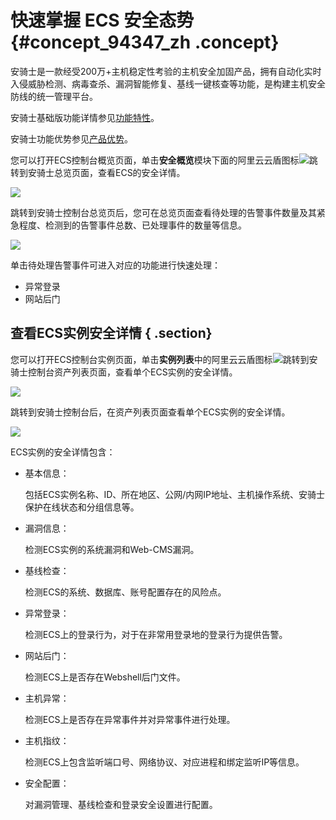 # 快速掌握 ECS 安全态势 {#concept_94347_zh .concept}

安骑士是一款经受200万+主机稳定性考验的主机安全加固产品，拥有自动化实时入侵威胁检测、病毒查杀、漏洞智能修复、基线一键核查等功能，是构建主机安全防线的统一管理平台。

安骑士基础版功能详情参见[功能特性](../../../../../intl.zh-CN/产品简介/功能列表.md#)。

安骑士功能优势参见[产品优势](../../../../../intl.zh-CN/产品简介/产品优势.md#)。

您可以打开ECS控制台概览页面，单击**安全概览**模块下面的阿里云云盾图标![](http://static-aliyun-doc.oss-cn-hangzhou.aliyuncs.com/assets/img/82026/155428022535756_zh-CN.png)跳转到安骑士总览页面，查看ECS的安全详情。

![](http://static-aliyun-doc.oss-cn-hangzhou.aliyuncs.com/assets/img/82026/155428022535757_zh-CN.png)

跳转到安骑士控制台总览页后，您可在总览页面查看待处理的告警事件数量及其紧急程度、检测到的告警事件总数、已处理事件的数量等信息。

![](http://static-aliyun-doc.oss-cn-hangzhou.aliyuncs.com/assets/img/82026/155428022535758_zh-CN.png)

单击待处理告警事件可进入对应的功能进行快速处理：

-   异常登录
-   网站后门

## 查看ECS实例安全详情 { .section}

您可以打开ECS控制台实例页面，单击**实例列表**中的阿里云云盾图标![](http://static-aliyun-doc.oss-cn-hangzhou.aliyuncs.com/assets/img/82026/155428022535759_zh-CN.png)跳转到安骑士控制台资产列表页面，查看单个ECS实例的安全详情。

![](http://static-aliyun-doc.oss-cn-hangzhou.aliyuncs.com/assets/img/82026/155428022635760_zh-CN.png)

跳转到安骑士控制台后，在资产列表页面查看单个ECS实例的安全详情。

![](http://static-aliyun-doc.oss-cn-hangzhou.aliyuncs.com/assets/img/82026/155428022635761_zh-CN.png)

ECS实例的安全详情包含：

-   基本信息：

    包括ECS实例名称、ID、所在地区、公网/内网IP地址、主机操作系统、安骑士保护在线状态和分组信息等。

-   漏洞信息：

    检测ECS实例的系统漏洞和Web-CMS漏洞。

-   基线检查：

    检测ECS的系统、数据库、账号配置存在的风险点。

-   异常登录：

    检测ECS上的登录行为，对于在非常用登录地的登录行为提供告警。

-   网站后门：

    检测ECS上是否存在Webshell后门文件。

-   主机异常：

    检测ECS上是否存在异常事件并对异常事件进行处理。

-   主机指纹：

    检测ECS上包含监听端口号、网络协议、对应进程和绑定监听IP等信息。

-   安全配置：

    对漏洞管理、基线检查和登录安全设置进行配置。


